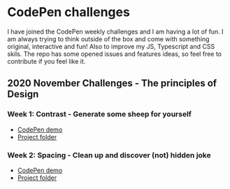 # CodePen challenges

I have joined the CodePen weekly challenges and I am having a lot of fun. I am always trying to think outside of the box and come with something original, interactive and fun! Also to improve my JS, Typescript and CSS skils.
The repo has some opened issues and features ideas, so feel free to contribute if you feel like it. 


## 2020 November Challenges - The principles of Design

### Week 1: Contrast - Generate some sheep for yourself
- [CodePen demo](https://codepen.io/panvicka/pen/MWeXVrM)
- [Project folder](2020Nov_Contrast/README.md)

### Week 2: Spacing - Clean up and discover (not) hidden joke
- [CodePen demo](https://codepen.io/panvicka/pen/pobqvyL)
- [Project folder](2020Nov_Spacing/README.md)


